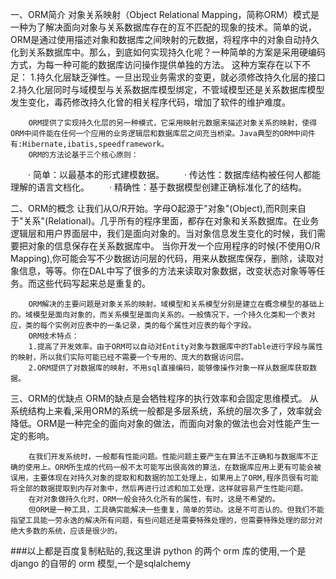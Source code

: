 一、ORM简介 
        对象关系映射（Object Relational Mapping，简称ORM）模式是一种为了解决面向对象与关系数据库存在的互不匹配的现象的技术。简单的说，ORM是通过使用描述对象和数据库之间映射的元数据，将程序中的对象自动持久化到关系数据库中。那么，到底如何实现持久化呢？一种简单的方案是采用硬编码方式，为每一种可能的数据库访问操作提供单独的方法。 
        这种方案存在以下不足： 
        1.持久化层缺乏弹性。一旦出现业务需求的变更，就必须修改持久化层的接口 
        2.持久化层同时与域模型与关系数据库模型绑定，不管域模型还是关系数据库模型发生变化，毒药修改持久化曾的相关程序代码，增加了软件的维护难度。 

        ORM提供了实现持久化层的另一种模式，它采用映射元数据来描述对象关系的映射，使得ORM中间件能在任何一个应用的业务逻辑层和数据库层之间充当桥梁。Java典型的ORM中间件有:Hibernate,ibatis,speedframework。 
        ORM的方法论基于三个核心原则： 
　　· 简单：以最基本的形式建模数据。 
　　· 传达性：数据库结构被任何人都能理解的语言文档化。 
　　· 精确性：基于数据模型创建正确标准化了的结构。 

二、ORM的概念 
        让我们从O/R开始。字母O起源于"对象"(Object),而R则来自于"关系"(Relational)。几乎所有的程序里面，都存在对象和关系数据库。在业务逻辑层和用户界面层中，我们是面向对象的。当对象信息发生变化的时候，我们需要把对象的信息保存在关系数据库中。 
        当你开发一个应用程序的时候(不使用O/R Mapping),你可能会写不少数据访问层的代码，用来从数据库保存，删除，读取对象信息，等等。你在DAL中写了很多的方法来读取对象数据，改变状态对象等等任务。而这些代码写起来总是重复的。 

        ORM解决的主要问题是对象关系的映射。域模型和关系模型分别是建立在概念模型的基础上的。域模型是面向对象的，而关系模型是面向关系的。一般情况下，一个持久化类和一个表对应，类的每个实例对应表中的一条记录，类的每个属性对应表的每个字段。 
        ORM技术特点： 
        1.提高了开发效率。由于ORM可以自动对Entity对象与数据库中的Table进行字段与属性的映射，所以我们实际可能已经不需要一个专用的、庞大的数据访问层。 
        2.ORM提供了对数据库的映射，不用sql直接编码，能够像操作对象一样从数据库获取数据。 

三、ORM的优缺点 
        ORM的缺点是会牺牲程序的执行效率和会固定思维模式。 
        从系统结构上来看,采用ORM的系统一般都是多层系统，系统的层次多了，效率就会降低。ORM是一种完全的面向对象的做法，而面向对象的做法也会对性能产生一定的影响。 

        在我们开发系统时，一般都有性能问题。性能问题主要产生在算法不正确和与数据库不正确的使用上。ORM所生成的代码一般不太可能写出很高效的算法，在数据库应用上更有可能会被误用，主要体现在对持久对象的提取和和数据的加工处理上，如果用上了ORM,程序员很有可能将全部的数据提取到内存对象中，然后再进行过滤和加工处理，这样就容易产生性能问题。 
        在对对象做持久化时，ORM一般会持久化所有的属性，有时，这是不希望的。 
        但ORM是一种工具，工具确实能解决一些重复，简单的劳动。这是不可否认的。但我们不能指望工具能一劳永逸的解决所有问题，有些问题还是需要特殊处理的，但需要特殊处理的部分对绝大多数的系统，应该是很少的。
        
###以上都是百度复制粘贴的,我这里讲 python 的两个 orm 库的使用,一个是 django 的自带的 orm 模型,一个是sqlalchemy